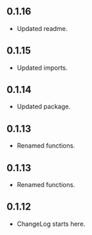 ## 0.1.16

* Updated readme.

## 0.1.15

* Updated imports.

## 0.1.14

* Updated package.

## 0.1.13

* Renamed functions.

## 0.1.13

* Renamed functions.

## 0.1.12

* ChangeLog starts here.
